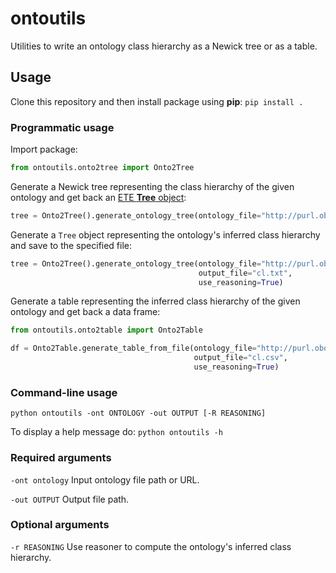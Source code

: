 # ontoutils

Utilities to write an ontology class hierarchy as a Newick tree or as a table.

## Usage

Clone this repository and then install package using **pip**: ```pip install .```

### Programmatic usage

Import package:

```Python
from ontoutils.onto2tree import Onto2Tree
```

Generate a Newick tree representing the class hierarchy of the given ontology and get back an [ETE **Tree** object](https://github.com/etetoolkit/ete):

```Python
tree = Onto2Tree().generate_ontology_tree(ontology_file="http://purl.obolibrary.org/obo/cl/releases/2022-09-15/cl.owl")
```

Generate a `Tree` object representing the ontology's inferred class hierarchy and save to the specified file:

```Python
tree = Onto2Tree().generate_ontology_tree(ontology_file="http://purl.obolibrary.org/obo/cl/releases/2022-09-15/cl.owl",
                                          output_file="cl.txt",
                                          use_reasoning=True)
```

Generate a table representing the inferred class hierarchy of the given ontology and get back a data frame:

```Python
from ontoutils.onto2table import Onto2Table

df = Onto2Table.generate_table_from_file(ontology_file="http://purl.obolibrary.org/obo/cl/releases/2022-09-15/cl.owl",
                                         output_file="cl.csv",
                                         use_reasoning=True)
```

### Command-line usage

`python ontoutils -ont ONTOLOGY -out OUTPUT [-R REASONING]` 

To display a help message do: ```python ontoutils -h```

### Required arguments

`-ont ontology` Input ontology file path or URL.

`-out OUTPUT` Output file path.

### Optional arguments
`-r REASONING` Use reasoner to compute the ontology's inferred class hierarchy.